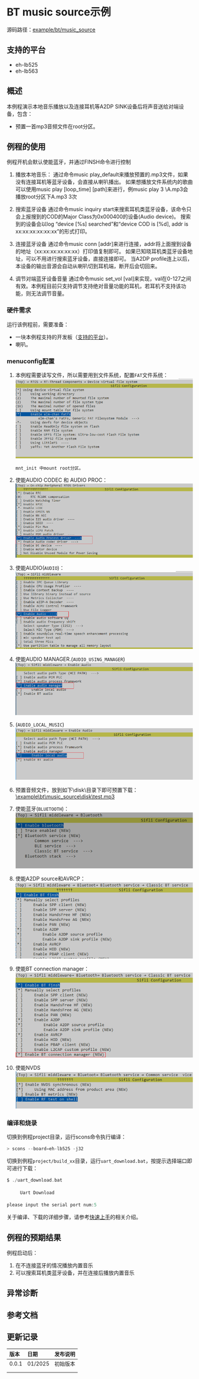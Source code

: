 # BT music source示例

源码路径：[example/bt/music_source](#)

## 支持的平台
<!-- 支持哪些板子和芯片平台 -->
+ eh-lb525
+ eh-lb563

## 概述
<!-- 例程简介 -->
本例程演示本地音乐播放以及连接耳机等A2DP SINK设备后将声音送给对端设备，包含：
+ 预置一首mp3音频文件在root分区。


## 例程的使用
<!-- 说明如何使用例程，比如连接哪些硬件管脚观察波形，编译和烧写可以引用相关文档。
对于rt_device的例程，还需要把本例程用到的配置开关列出来，比如PWM例程用到了PWM1，需要在onchip菜单里使能PWM1 -->
例程开机会默认使能蓝牙，并通过FINSH命令进行控制
1. 播放本地音乐：
通过命令music play_default来播放预置的.mp3文件，如果没有连接耳机等蓝牙设备，会直接从喇叭播出。
如果想播放文件系统内的歌曲可以使用music play [loop_time] [path]来进行，例music play 3 \A.mp3会播放root分区下A.mp3 3次

2. 搜索蓝牙设备
通过命令music inquiry start来搜索耳机类蓝牙设备，该命令只会上报搜到的COD的Major Class为0x000400的设备(Audio device)。
搜索到的设备会以log “device [%s] searched”和“device COD is [%d], addr is xx:xx:xx:xx:xx:xx”的形式打印。

3. 连接蓝牙设备
通过命令music conn [addr]来进行连接，addr将上面搜到设备的地址（xx:xx:xx:xx:xx:xx）打印值复制即可。
如果已知晓耳机类蓝牙设备地址，可以不用进行搜索蓝牙设备，直接连接即可。
当A2DP profile连上以后，本设备的输出音源会自动从喇叭切到耳机端，断开后会切回来。

4. 调节对端蓝牙设备音量
通过命令music set_vol [val]来实现，val在0-127之间有效。本例程目前只支持调节支持绝对音量功能的耳机，若耳机不支持该功能，则无法调节音量。


### 硬件需求
运行该例程前，需要准备：
+ 一块本例程支持的开发板（[支持的平台](#支持的平台)）。
+ 喇叭。

### menuconfig配置

1. 本例程需要读写文件，所以需要用到文件系统，配置`FAT`文件系统：
![RT_USING_DFS_ELMFAT](./assets/mc_fat.png)

     ```{tip}
     mnt_init 中mount root分区。
     ```
2. 使能AUDIO CODEC 和 AUDIO PROC：
![AUDIO CODEC & PROC](./assets/mc_audcodec_audprc.png)
3. 使能AUDIO(`AUDIO`)：
![AUDIO](./assets/mc_audio.png)
4. 使能AUDIO MANAGER.(`AUDIO_USING_MANAGER`)
![AUDIO_USING_MANAGER](./assets/mc_audio_manager.png)
5. (`AUDIO_LOCAL_MUSIC`)
![AUDIO_LOCAL_MUSIC](./assets/mc_local_music.png)
6. 预置音频文件，放到如下\disk\目录下即可预置下载：  
[\example\bt\music_source\disk\test.mp3](#)
7. 使能蓝牙(`BLUETOOTH`)：
![BLUETOOTH](./assets/mc_bluetooth.png)
8. 使能A2DP source和AVRCP：
![A2DP SRC & AVRCP](./assets/mc_bt_a2dp_avrcp.png)
6. 使能BT connection manager：
![BT CM](./assets/mc_bt_cm.png)
7. 使能NVDS
![NVDS](./assets/mc_bt_nvds.png)


### 编译和烧录
切换到例程project目录，运行scons命令执行编译：
```c
> scons --board=eh-lb525 -j32
```
切换到例程`project/build_xx`目录，运行`uart_download.bat`，按提示选择端口即可进行下载：
```c
$ ./uart_download.bat

     Uart Download

please input the serial port num:5
```
关于编译、下载的详细步骤，请参考[快速上手](xxxxx)的相关介绍。

## 例程的预期结果
<!-- 说明例程运行结果，比如哪几个灯会亮，会打印哪些log，以便用户判断例程是否正常运行，运行结果可以结合代码分步骤说明 -->
例程启动后：
1. 在不连接蓝牙的情况播放内置音乐
2. 可以搜索耳机类蓝牙设备，并在连接后播放内置音乐

## 异常诊断


## 参考文档
<!-- 对于rt_device的示例，rt-thread官网文档提供的较详细说明，可以在这里添加网页链接，例如，参考RT-Thread的[RTC文档](https://www.rt-thread.org/document/site/#/rt-thread-version/rt-thread-standard/programming-manual/device/rtc/rtc) -->

## 更新记录
|版本 |日期   |发布说明 |
|:---|:---|:---|
|0.0.1 |01/2025 |初始版本 |
| | | |
| | | |
